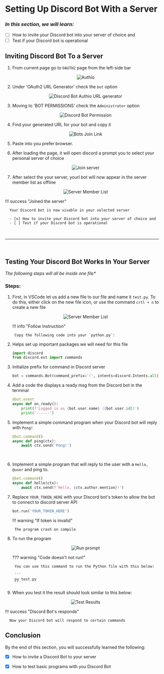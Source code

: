 # Setting Up Discord Bot With a Server

### _In this section, we will learn:_

- [ ] How to invite your Discord bot into your server of choice and
- [ ] Test if your Discord bot is operational

## Inviting Discord Bot To a Server

1. From current page go to `OAUTH2` page from the left-side bar

    <div style="text-align: center;">
        <img src="../assets/tasktwo/tasktwo_p1.png" alt="Authio">
    </div>


2. Under 'OAuth2 URL Generator' check the `bot` option

    <div style="text-align: center;">
      <img src="../assets/tasktwo/tasktwo_p2.png" alt="Discord Bot Authio URL generator">
    </div>

3. Moving to 'BOT PERMISSIONS' check the `Administrator` option

    <div style="text-align: center;">
      <img src="../assets/tasktwo/tasktwo_p3.png" alt="Discord Bot Permission">
    </div>

4. Find your generated URL for your bot and copy it

    <div style="text-align: center;">
      <img src="../assets/tasktwo/tasktwo_p4.png" alt="Bots Join Link">
    </div>

5. Paste into you prefer browser.

6. After loading the page, it will open discord a prompt you to select your personal server of choice

    <div style="text-align: center;">
      <img src="../assets/tasktwo/tasktwo_p5.png" alt="Join server">
    </div>

7. After select the your server, yourl bot will now appear in the server member list as offline

    <div style="text-align: center;">
      <img src="../assets/tasktwo/tasktwo_p6.png" alt="Server Member List">
    </div>

!!! success "Joined the server"

      Your Discord bot is now visable in your selected server

      - [x] How to invite your Discord bot into your server of choice and
      - [ ] Test if your Discord bot is operational

<br>

---

<br>

## Testing Your Discord Bot Works In Your Server

_The following steps will all be inside one file\*_

### Steps:

1. First, in VSCode let us add a new file to our file and name it `test.py`. To do this, either click on the new file icon, or use the command `crtl + n` to create a new file

    <div style="text-align: center;">
      <img src="../assets/tasktwo/newFile.png" alt="Server Member List">
    </div>



    !!! info "Follow Instruction" 

        Copy the following code into your `python.py`:

2. Helps set up important packages we will need for this file

    ```py
    import discord
    from discord.ext import commands
    ```

3. Initialize prefix for command in Discord server

    ```py
    bot = commands.Bot(command_prefix='!', intents=discord.Intents.all())
    ```

4. Add a code the displays a ready msg from the Discord bot in the terminal

    ```py
    @bot.event
    async def on_ready():
        print(f'Logged in as {bot.user.name} ({bot.user.id})')
        print('------')
    ```

5. Implement a simple command program when your Discord bot will reply with `Pong!`

    ```py
    @bot.command()
    async def ping(ctx):
        await ctx.send('Pong!')
    ```

<br>

6. Implement a simple program that will reply to the user with a `Hello, @user` and ping to.

    ```py
    @bot.command()
    async def hello(ctx):
        await ctx.send(f'Hello, {ctx.author.mention}!')
    ```

7. Replace `YOUR_TOKEN_HERE` with your Discord bot's token to allow the bot to connect to discord server API

    ```py
    bot.run('YOUR_TOKEN_HERE')
    ```

    !!! warning "If token is invalid"
        
        The program crash on compile

8. To run the program

    <div style="text-align: center;">
      <img src="../assets/tasktwo/run_python.py.png" alt="Run prompt">
    </div>

    ??? warning "Code doesn't not run!"

        You can use this command to run the Python file with this below:

        ```
        py test.py
        ```

9. When you test it the result should look similar to this below:

    <div style="text-align: center;">
      <img src="../assets/tasktwo/Discord_bot_test.gif" alt="Test Results">
    </div>


!!! success "Discord Bot's responds"

      Now your Discord bot will respond to certain commands

## Conclusion

By the end of this section, you will successfully learned the following:

- [x] How to invite a Discord Bot to your server

- [x] How to test basic programs with you Discord Bot
